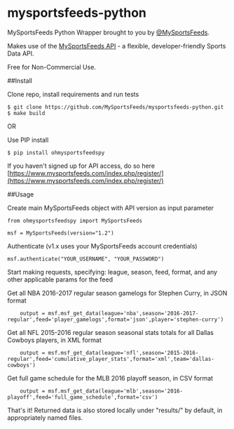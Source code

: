 # mysportsfeeds-python

MySportsFeeds Python Wrapper brought to you by [@MySportsFeeds](https://twitter.com/MySportsFeeds).

Makes use of the [MySportsFeeds API](https://www.mysportsfeeds.com) - a flexible, developer-friendly Sports Data API.

Free for Non-Commercial Use.

##Install

Clone repo, install requirements and run tests
    
    $ git clone https://github.com/MySportsFeeds/mysportsfeeds-python.git
    $ make build

OR

Use PIP install
    
    $ pip install ohmysportsfeedspy

If you haven't signed up for API access, do so here [https://www.mysportsfeeds.com/index.php/register/](https://www.mysportsfeeds.com/index.php/register/)

##Usage

Create main MySportsFeeds object with API version as input parameter

    from ohmysportsfeedspy import MySportsFeeds

    msf = MySportsFeeds(version="1.2")

Authenticate (v1.x uses your MySportsFeeds account credentials)

    msf.authenticate("YOUR_USERNAME", "YOUR_PASSWORD")

Start making requests, specifying: league, season, feed, format, and any other applicable params for the feed

Get all NBA 2016-2017 regular season gamelogs for Stephen Curry, in JSON format

```
    output = msf.msf_get_data(league='nba',season='2016-2017-regular',feed='player_gamelogs',format='json',player='stephen-curry')
```

Get all NFL 2015-2016 regular season seasonal stats totals for all Dallas Cowboys players, in XML format

```
    output = msf.msf_get_data(league='nfl',season='2015-2016-regular',feed='cumulative_player_stats',format='xml',team='dallas-cowboys')
```

Get full game schedule for the MLB 2016 playoff season, in CSV format

```
    output = msf.msf_get_data(league='mlb',season='2016-playoff',feed='full_game_schedule',format='csv')
```

That's it!  Returned data is also stored locally under "results/" by default, in appropriately named files.
